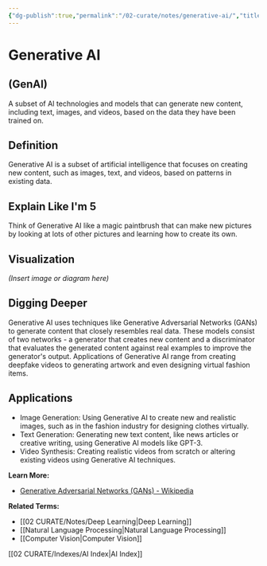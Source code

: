 ```yaml
---
{"dg-publish":true,"permalink":"/02-curate/notes/generative-ai/","title":"Generative AI","tags":["ai","generative-ai","machine-learning"]}
---
```


# Generative AI 

## (GenAI)

A subset of AI technologies and models that can generate new content, including
text, images, and videos, based on the data they have been trained on.

## **Definition**  
Generative AI is a subset of artificial intelligence that focuses on creating new content, such as images, text, and videos, based on patterns in existing data.

## **Explain Like I'm 5**  
Think of Generative AI like a magic paintbrush that can make new pictures by looking at lots of other pictures and learning how to create its own.

## **Visualization**  
*(Insert image or diagram here)*

## **Digging Deeper**
Generative AI uses techniques like Generative Adversarial Networks (GANs) to generate content that closely resembles real data. These models consist of two networks - a generator that creates new content and a discriminator that evaluates the generated content against real examples to improve the generator's output. Applications of Generative AI range from creating deepfake videos to generating artwork and even designing virtual fashion items.

## **Applications**  
- Image Generation: Using Generative AI to create new and realistic images, such as in the fashion industry for designing clothes virtually.
- Text Generation: Generating new text content, like news articles or creative writing, using Generative AI models like GPT-3.
- Video Synthesis: Creating realistic videos from scratch or altering existing videos using Generative AI techniques.


**Learn More:** 
- [Generative Adversarial Networks (GANs) - Wikipedia](https://en.wikipedia.org/wiki/Generative_adversarial_networks) 

**Related Terms:** 
- [[02 CURATE/Notes/Deep Learning\|Deep Learning]]
- [[Natural Language Processing\|Natural Language Processing]]
- [[Computer Vision\|Computer Vision]]

[[02 CURATE/Indexes/AI Index\|AI Index]]

